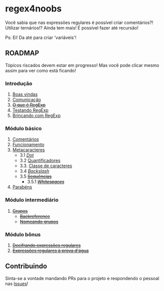 # regex4noobs

Você sabia que nas expressões regulares é possível criar comentários?! Utilizar ternários!? Ainda tem mais! É possível fazer até recursão!

Ps: Ei! Da até para criar 'variáveis'!


## ROADMAP
Tópicos riscados devem estar em progresso! Mas você pode clicar mesmo assim para ver como está ficando!

### Introdução
1. [Boas vindas](src/introduction/README.md)
2. [Comunicação](src/introduction/communication.md)
3. ~~[O que é RegExp]()~~
4. [Testando RegExp](src/introduction/testing.md)
5. [Brincando com RegExp](src/introduction/playing.md)

### Módulo básico
1. [Comentários](src/basic/comments.md)
2. [Funcionamento](src/basic/operation.md)
3. [Metacaracteres](src/basic/metacharacters/README.md)
    - 3.1 [*Dot*](src/basic/metacharacters/dot.md)
    - 3.2 [Quantificadores](src/basic/metacharacters/quantifiers.md)
    - 3.3. [Classe de caracteres](src/basic/metacharacters/classes.md)
    - 3.4 [*Backslash*](src/basic/metacharacters/backslash.md)
    - 3.5 ~~[Sequências]()~~
        - 3.5.1 ~~[*Whitespaces*]()~~
5. [Parabéns](src/basic/congratulations.md)

### Módulo intermediário
1. ~~[Grupos]()~~
    - ~~[Backreference]()~~
    - ~~[Nomeando grupos]()~~

### Módulo bônus
1. ~~[Decifrando expressões regulares](src/bonus/reading.md)~~
2. ~~[Expressões regulares à prova d'água](src/bonus/water.md)~~


## Contribuindo
Sinta-se a vontade mandando PRs para o projeto e respondendo o pessoal nas [Issues](https://github.com/NiumXp/regex4noobs/issues)!
